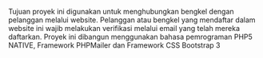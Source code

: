 Tujuan proyek ini digunakan untuk menghubungkan bengkel dengan pelanggan melalui website.
Pelanggan atau bengkel yang mendaftar dalam website ini wajib melakukan verifikasi melalui email yang telah mereka daftarkan.
Proyek ini dibangun menggunakan bahasa pemrograman PHP5 NATIVE, Framework PHPMailer dan Framework CSS Bootstrap 3 
